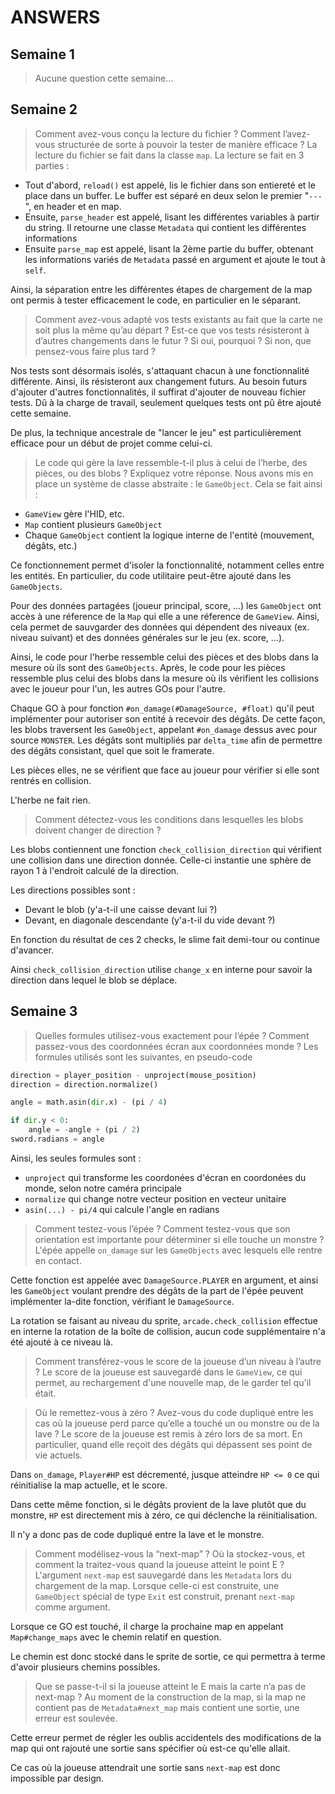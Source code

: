 # ANSWERS
## Semaine 1
> Aucune question cette semaine...

## Semaine 2
> Comment avez-vous conçu la lecture du fichier ? Comment l’avez-vous structurée de sorte à pouvoir la tester de manière efficace ?
La lecture du fichier se fait dans la classe `map`. La lecture se fait en 3 parties :
- Tout d'abord, `reload()` est appelé, lis le fichier dans son entiereté et le place dans un buffer. Le buffer est séparé en deux selon le premier "`---`", en header et en map.
- Ensuite, `parse_header` est appelé, lisant les différentes variables à partir du string. Il retourne une classe `Metadata` qui contient les différentes informations
- Ensuite `parse_map` est appelé, lisant la 2ème partie du buffer, obtenant les informations variés de `Metadata` passé en argument et ajoute le tout à `self`.

Ainsi, la séparation entre les différentes étapes de chargement de la map ont permis à tester efficacement le code, en particulier en le séparant.

> Comment avez-vous adapté vos tests existants au fait que la carte ne soit plus la même qu’au départ ? Est-ce que vos tests résisteront à d’autres changements dans le futur ? Si oui, pourquoi ? Si non, que pensez-vous faire plus tard ?

Nos tests sont désormais isolés, s'attaquant chacun à une fonctionnalité différente. Ainsi, ils résisteront aux changement futurs.
Au besoin futurs d'ajouter d'autres fonctionnalités, il suffirat d'ajouter de nouveau fichier tests.
Dû à la charge de travail, seulement quelques tests ont pû être ajouté cette semaine.

De plus, la technique ancestrale de "lancer le jeu" est particulièrement efficace pour un début de projet comme celui-ci.

> Le code qui gère la lave ressemble-t-il plus à celui de l’herbe, des pièces, ou des blobs ? Expliquez votre réponse.
Nous avons mis en place un système de classe abstraite : le `GameObject`. Cela se fait ainsi :
- `GameView` gère l'HID, etc.
- `Map` contient plusieurs `GameObject`
- Chaque `GameObject` contient la logique interne de l'entité (mouvement, dégâts, etc.)

Ce fonctionnement permet d'isoler la fonctionnalité, notamment celles entre les entités. En particulier, du code utilitaire peut-être ajouté dans les `GameObjects`.

Pour des données partagées (joueur principal, score, ...) les `GameObject` ont accès à une réference de la `Map` qui elle a une réference de `GameView`. Ainsi, cela permet de sauvgarder des données qui dépendent des niveaux (ex. niveau suivant) et des données générales sur le jeu (ex. score, ...).

Ainsi, le code pour l'herbe ressemble celui des pièces et des blobs dans la mesure où ils sont des `GameObjects`. Après, le code pour les pièces ressemble plus celui des blobs dans la mesure où ils vérifient les collisions avec le joueur pour l'un, les autres GOs pour l'autre.

Chaque GO à pour fonction `#on_damage(#DamageSource, #float)` qu'il peut implémenter pour autoriser son entité à recevoir des dégâts. De cette façon, les blobs traversent les `GameObject`, appelant `#on_damage` dessus avec pour source `MONSTER`. Les dégâts sont multipliés par `delta_time` afin de permettre des dégâts consistant, quel que soit le framerate.

Les pièces elles, ne se vérifient que face au joueur pour vérifier si elle sont rentrés en collision.

L'herbe ne fait rien.

> Comment détectez-vous les conditions dans lesquelles les blobs doivent changer de direction ?

Les blobs contiennent une fonction `check_collision_direction` qui vérifient une collision dans une direction donnée.
Celle-ci instantie une sphère de rayon 1 à l'endroit calculé de la direction.

Les directions possibles sont :
- Devant le blob (y'a-t-il une caisse devant lui ?)
- Devant, en diagonale descendante (y'a-t-il du vide devant ?)

En fonction du résultat de ces 2 checks, le slime fait demi-tour ou continue d'avancer.

Ainsi `check_collision_direction` utilise `change_x` en interne pour savoir la direction dans lequel le blob se déplace.

## Semaine 3
> Quelles formules utilisez-vous exactement pour l’épée ? Comment passez-vous des coordonnées écran aux coordonnées monde ?
Les formules utilisés sont les suivantes, en pseudo-code

```python
direction = player_position - unproject(mouse_position)
direction = direction.normalize()

angle = math.asin(dir.x) - (pi / 4)

if dir.y < 0:
    angle = -angle + (pi / 2)
sword.radians = angle
```

Ainsi, les seules formules sont :
- `unproject` qui transforme les coordonées d'écran en coordonées du monde, selon notre caméra principale
- `normalize` qui change notre vecteur position en vecteur unitaire
- `asin(...) - pi/4` qui calcule l'angle en radians

> Comment testez-vous l’épée ? Comment testez-vous que son orientation est importante pour déterminer si elle touche un monstre ?
L'épée appelle `on_damage` sur les `GameObjects` avec lesquels elle rentre en contact.

Cette fonction est appelée avec `DamageSource.PLAYER` en argument, et ainsi les `GameObject` voulant prendre des dégâts de la part de l'épée peuvent implémenter la-dite fonction, vérifiant le `DamageSource`.

La rotation se faisant au niveau du sprite, `arcade.check_collision` effectue en interne la rotation de la boîte de collision, aucun code supplémentaire n'a été ajouté à ce niveau là.

> Comment transférez-vous le score de la joueuse d’un niveau à l’autre ?
Le score de la joueuse est sauvegardé dans le `GameView`, ce qui permet, au rechargement d'une nouvelle map, de le garder tel qu'il était.

> Où le remettez-vous à zéro ? Avez-vous du code dupliqué entre les cas où la joueuse perd parce qu’elle a touché un ou monstre ou de la lave ?
Le score de la joueuse est remis à zéro lors de sa mort. En particulier, quand elle reçoit des dégâts qui dépassent ses point de vie actuels.

Dans `on_damage`, `Player#HP` est décrementé, jusque atteindre `HP <= 0` ce qui réinitialise la map actuelle, et le score.

Dans cette même fonction, si le dégâts provient de la lave plutôt que du monstre, `HP` est directement mis à zéro, ce qui déclenche la réinitialisation.

Il n'y a donc pas de code dupliqué entre la lave et le monstre.

> Comment modélisez-vous la “next-map” ? Où la stockez-vous, et comment la traitez-vous quand la joueuse atteint le point E ?
L'argument `next-map` est sauvegardé dans les `Metadata` lors du chargement de la map. Lorsque celle-ci est construite, une `GameObject` spécial de type `Exit` est construit, prenant `next-map` comme argument.

Lorsque ce GO est touché, il charge la prochaine map en appelant `Map#change_maps` avec le chemin relatif en question.

Le chemin est donc stocké dans le sprite de sortie, ce qui permettra à terme d'avoir plusieurs chemins possibles.

> Que se passe-t-il si la joueuse atteint le E mais la carte n’a pas de next-map ?
Au moment de la construction de la map, si la map ne contient pas de `Metadata#next_map` mais contient une sortie, une erreur est soulevée.

Cette erreur permet de régler les oublis accidentels des modifications de la map qui ont rajouté une sortie sans spécifier où est-ce qu'elle allait.

Ce cas où la joueuse attendrait une sortie sans `next-map` est donc impossible par design.
